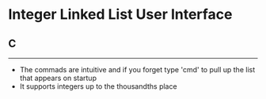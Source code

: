 # Integer Linked List User Interface

## C

---

- The commads are intuitive and if you forget type 'cmd' to pull up the list that appears on startup
- It supports integers up to the thousandths place
